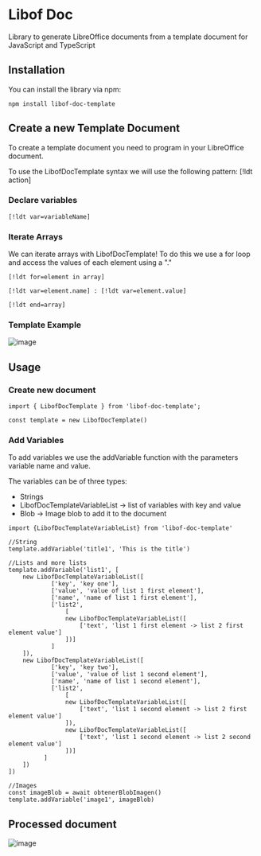# Libof Doc

Library to generate LibreOffice documents from a template document for JavaScript and TypeScript

## Installation

You can install the library via npm:
```
npm install libof-doc-template
```

## Create a new Template Document

To create a template document you need to program in your LibreOffice document.

To use the LibofDocTemplate syntax we will use the following pattern: [!ldt action]

### Declare variables
```
[!ldt var=variableName]
```

### Iterate Arrays

We can iterate arrays with LibofDocTemplate! To do this we use a for loop and access the values ​​of each element using a "."
```
[!ldt for=element in array]

[!ldt var=element.name] : [!ldt var=element.value]

[!ldt end=array]
```

### Template Example
![image](https://github.com/user-attachments/assets/09021cfd-1544-4dea-b50b-d29174534bc3)


## Usage

### Create new document
```
import { LibofDocTemplate } from 'libof-doc-template';

const template = new LibofDocTemplate()
```

### Add Variables

To add variables we use the addVariable function with the parameters variable name and value.

The variables can be of three types: 
- Strings
- LibofDocTemplateVariableList -> list of variables with key and value
- Blob -> Image blob to add it to the document
```
import {LibofDocTemplateVariableList} from 'libof-doc-template'

//String
template.addVariable('title1', 'This is the title')

//Lists and more lists
template.addVariable('list1', [
    new LibofDocTemplateVariableList([
            ['key', 'key one'],
            ['value', 'value of list 1 first element'],
            ['name', 'name of list 1 first element'],
            ['list2', 
                [
                new LibofDocTemplateVariableList([
                    ['text', 'list 1 first element -> list 2 first element value']
                ])]
            ]
    ]),
    new LibofDocTemplateVariableList([
            ['key', 'key two'],
            ['value', 'value of list 1 second element'],
            ['name', 'name of list 1 second element'],
            ['list2', 
                [
                new LibofDocTemplateVariableList([
                    ['text', 'list 1 second element -> list 2 first element value']
                ]),
                new LibofDocTemplateVariableList([
                    ['text', 'list 1 second element -> list 2 second element value']
                ])]
          ]
    ])
])

//Images
const imageBlob = await obtenerBlobImagen()
template.addVariable('image1', imageBlob)
```

## Processed document
![image](https://github.com/user-attachments/assets/7faac1ec-b394-4b12-a573-711c2e22d592)







  
